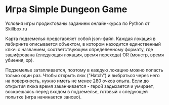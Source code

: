 Игра Simple Dungeon Game
=============================

Условия игры продиктованы заданием онлайн-курса по Python от Skillbox.ru

Карта подземелья представляет собой json-файл. Каждая локация в лабиринте описывается объектом, 
в котором находится единственный ключ с названием, 
соответствующем определенному формату, где зашифрована (следующая локация, время перехода) OR (монстр, время убиения, xp).

Подземелье затапливается, поэтому в каждую локацию можно попасть только один раз.
Чтобы открыть люк ("Hatch") и выбраться через него на поверхность, нужно иметь не менее 280 очков опыта.
Если до открытия люка время заканчивается - герой задыхается и умирает, воскрешаясь перед входом в подземелье,
готовый к следующей попытке (игра начинается заново).
